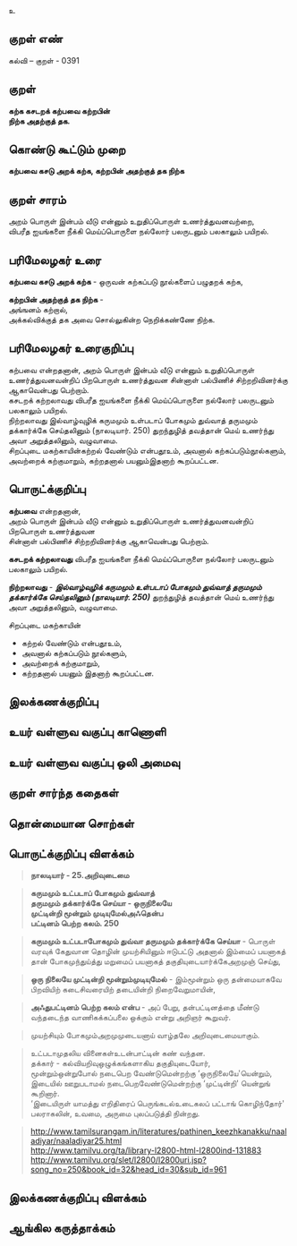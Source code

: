 உ

## குறள் எண் 

கல்வி – குறள் - 0391  

## குறள் 

**கற்க கசடறக் கற்பவை கற்றபின்  
நிற்க அதற்குத் தக.**

## கொண்டு கூட்டும் முறை

**கற்பவை கசடு அறக் கற்க, கற்றபின் அதற்குத் தக நிற்க**  

## குறள் சாரம் 

அறம் பொருள் இன்பம் வீடு என்னும் உறுதிப்பொருள் உணர்த்துவனவற்றை,   
விபரீத ஐயங்களை நீக்கி மெய்ப்பொருளை நல்லோர் பலருடனும் பலகாலும் பயிறல்.  

## பரிமேலழகர் உரை

**கற்பவை கசடு அறக் கற்க** - ஒருவன் கற்கப்படு நூல்களைப் பழுதறக் கற்க,  

**கற்றபின் அதற்குத் தக நிற்க** -  
அங்ஙனம் கற்றால்,  
அக்கல்விக்குத் தக அவை சொல்லுகின்ற நெறிக்கண்ணே நிற்க. 

## பரிமேலழகர் உரைகுறிப்பு   

கற்பவை என்றதனான், அறம் பொருள் இன்பம் வீடு என்னும் உறுதிப்பொருள் உணர்த்துவனவன்றிப் பிறபொருள் உணர்த்துவன சின்னாள் பல்பிணிச் சிற்றறிவினர்க்கு ஆகாவென்பது பெற்றாம்.  
கசடறக் கற்றலாவது விபரீத ஐயங்களை நீக்கி மெய்ப்பொருளை நல்லோர் பலருடனும் பலகாலும் பயிறல்.  
நிற்றலாவது இல்வாழ்வுழிக் கருமமும் உள்படாப் போகமும் துவ்வாத் தருமமும் தக்கார்க்கே செய்தலினும் (நாலடியார். 250)
துறந்துழித் தவத்தான் மெய் உணர்ந்து அவா அறுத்தலினும், வழுவாமை.  
சிறப்புடை மகற்காயின்கற்றல் வேண்டும் என்பதூஉம், அவனால் கற்கப்படும்நூல்களும், அவற்றைக் கற்குமாறும், கற்றதனால் பயனும்இதனாற் கூறப்பட்டன.   

## பொருட்க்குறிப்பு 

**கற்பவை** என்றதனான்,   
அறம் பொருள் இன்பம் வீடு என்னும் உறுதிப்பொருள் உணர்த்துவனவன்றிப் பிறபொருள் உணர்த்துவன   
சின்னாள் பல்பிணிச் சிற்றறிவினர்க்கு ஆகாவென்பது பெற்றாம்.  

**கசடறக் கற்றலாவது** விபரீத ஐயங்களை நீக்கி மெய்ப்பொருளை நல்லோர் பலருடனும் பலகாலும் பயிறல். 

**நிற்றலாவது** - _**இல்வாழ்வுழிக் கருமமும் உள்படாப் போகமும் துவ்வாத் தருமமும் தக்கார்க்கே செய்தலினும் (நாலடியார். 250)**_ துறந்துழித் தவத்தான் மெய் உணர்ந்து அவா அறுத்தலினும், வழுவாமை.  

சிறப்புடை மகற்காயின்  
* கற்றல் வேண்டும் என்பதூஉம்,  
* அவனால் கற்கப்படும் நூல்களும்,  
* அவற்றைக் கற்குமாறும்,  
* கற்றதனால் பயனும் இதனாற் கூறப்பட்டன.   

## இலக்கணக்குறிப்பு  


## உயர் வள்ளுவ வகுப்பு காணொளி


## உயர் வள்ளுவ வகுப்பு ஒலி அமைவு 

 
## குறள் சார்ந்த கதைகள் 


## தொன்மையான சொற்கள்


## பொருட்க்குறிப்பு விளக்கம்

>**நாலடியார் - 25.அறிவுடைமை**  

>**கருமமும் உட்படாப் போகமும் துவ்வாத்  
>தருமமும் தக்கார்க்கே செய்யா - ஒருநிலையே  
>முட்டின்றி மூன்றும் முடியுமேல்அஃதென்ப  
>பட்டினம் பெற்ற கலம். 	250**  

>**கருமமும் உட்படாபோகமும் துவ்வா தருமமும் தக்கார்க்கே செய்யா** - பொருள் வரவுக் கேதுவான தொழின் முயற்சியினும் ஈடுபட்டு அதனால் இம்மைப் பயனாகத் தான் போகமுந்துய்த்து மறுமைப் பயனாகத் தகுதியுடையார்க்கேஅறமுஞ் செய்து,  

>**ஒரு நிலையே முட்டின்றி மூன்றும்முடியுமேல்** - இம்மூன்றும் ஒரு தன்மையாகவே பிறவியிற் கடைசிவரையிற் தடையின்றி நிறைவேறுமாயின்,   

>**அஃதுபட்டினம் பெற்ற கலம் என்ப** - அப் பேறு, தன்பட்டினத்தை மீண்டு வந்தடைந்த வாணிகக்கப்பலை ஒக்கும் என்று அறிஞர் கூறுவர்.  

>முயற்சியும் போகமும்அறமுமுடையனாய் வாழ்தலே அறிவுடைமையாகும்.  

>உட்படாமுதலிய வினைகள்உடன்பாட்டின் கண் வந்தன.   
>தக்கார் - கல்வியறிவுஒழுக்கங்களாகிய தகுதியுடையோர்,  
>மூன்றும்ஒன்றுபோல் நடைபெற வேண்டுமென்றற்கு ‘ஒருநிலையே'யென்றும்,   
>இடையில் ஊறுபடாமல் நடைபெறவேண்டுமென்றற்கு ‘முட்டின்றி' யென்றுங் கூறினார்.  
>‘இடையிருள் யாமத்து எறிதிரைப் பெருங்கடல்உடைகலப் பட்டாங் கொழிந்தோர்' பலராகலின், உவமை, அருமை புலப்படுத்தி நின்றது.  

>http://www.tamilsurangam.in/literatures/pathinen_keezhkanakku/naaladiyar/naaladiyar25.html  
>http://www.tamilvu.org/ta/library-l2800-html-l2800ind-131883  
>http://www.tamilvu.org/slet/l2800/l2800uri.jsp?song_no=250&book_id=32&head_id=30&sub_id=961

## இலக்கணக்குறிப்பு விளக்கம்


## ஆங்கில கருத்தாக்கம் 


